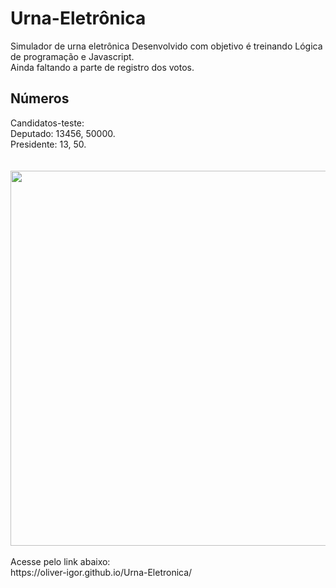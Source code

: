 # Urna-Eletrônica
Simulador de urna eletrônica
Desenvolvido com objetivo é treinando Lógica de programação e Javascript.
<br>
Ainda faltando a parte de registro dos votos.
<h2>Números</h2>
Candidatos-teste:</br>
Deputado: 13456, 50000.</br>
Presidente: 13, 50.</br>
<br>
<br>
<div><img src="https://user-images.githubusercontent.com/80131918/157783899-5858a706-1c13-4805-8cfc-7a0a4a70d30f.png" width="600px"></div>
<br>
Acesse pelo link abaixo:</br>
https://oliver-igor.github.io/Urna-Eletronica/
